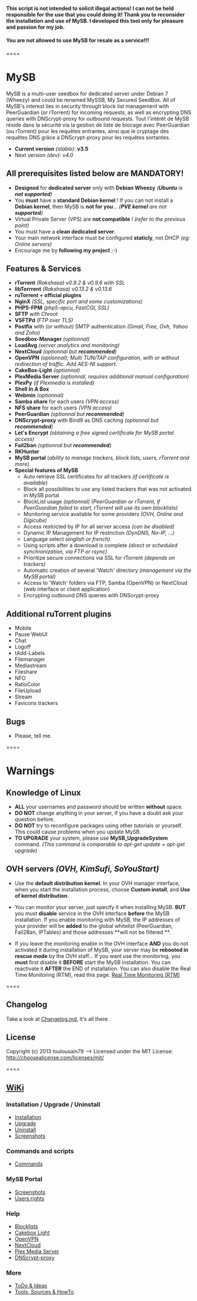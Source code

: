 #### This script is not intended to solicit illegal actions! I can not be held responsible for the use that you could doing it! Thank you to reconsider the installation and use of MySB. I developed this tool only for pleasure and passion for my job.
#### You are not allowed to use MySB for resale as a service!!!

====
# MySB
MySB is a multi-user seedbox for dedicated server under Debian 7 (Wheezy) and could be renamed MySSB, My Secured SeedBox.
All of MySB's interest lies in security through block list management with PeerGuardian (or rTorrent) for incoming requests, as well as encrypting DNS queries with DNScrypt-proxy for outbound requests.
Tout l'intérêt de MySB réside dans la sécurité via la gestion de liste de blocage avec PeerGuardian (ou rTorrent) pour les requêtes entrantes, ainsi que le cryptage des requêtes DNS grâce à DNScrypt-proxy pour les requêtes sortantes.

* **Current version** _(stable)_: **v3.5**
* Next version _(dev)_: _v4.0_

## All prerequisites listed below are MANDATORY!

* **Designed** for **dedicated server** only with **Debian Wheezy** _(**Ubuntu** is **not supported**)_
* You **must** have a **standard Debian kernel** ! If you can not install a **Debian kernel**, then MySB is **not for you**... _(**PVE kernel** are not **supported**)_
* Virtual Private Server (VPS) are **not compatible** ! _(refer to the previous point)_
* You must have a **clean dedicated server**.
* Your main network interface must be configured **staticly**, not DHCP _(eg: Online servers)_
* Encourage me by **following my project** ;-)

## Features & Services
* **rTorrent** _(Rakshasa) v0.9.2 & v0.9.6 with SSL_
* **libTorrrent** _(Rakshasa) v0.13.2 & v0.13.6_
* **ruTorrent + official plugins**
* **NginX** _(SSL, specific port and some customizations)_
* **PHP5-FPM** _(php5-apcu, FastCGI, SSL)_
* **SFTP** _with Chroot_
* **VSFTPd** _(FTP over TLS)_
* **Postfix** with _(or without)_ SMTP authentication _(Gmail, Free, Ovh, Yahoo and Zoho)_
* **Seedbox-Manager** _(optionnal)_
* **LoadAvg** _(server analytics and monitoring)_
* **NextCloud** _(optionnal but **recommended**)_
* **OpenVPN** _(optionnal); Multi TUN/TAP configuration, with or without redirection of traffic. Add AES-NI support._
* **CakeBox-Light** _(optionnal)_
* **PlexMedia Server** _(optionnal, requires additional manual configuration)_
* **PlexPy** _(if Plexmedia is installed)_
* **Shell In A Box**
* **Webmin** _(optionnal)_
* **Samba share** for each users _(VPN access)_
* **NFS share** for each users _(VPN access)_
* **PeerGuardian** _(optionnal but **recommended**)_
* **DNScrypt-proxy** with Bind9 as DNS caching _(optionnal but **recommended**)_
* **Let's Encrypt** _(obtaining a free signed certificate for MySB portal access)_
* **Fail2ban** _(optionnal but **recommended**)_
* **RKHunter**
* **MySB portal** (_ability to manage trackers, block lists, users, rTorrent and more)_
* **Special features of MySB**
  + Auto retrieve SSL certificates for all trackers _(if certificate is available)_
  + Block all possibilities to use any listed trackers that was not activated in MySB portal
  + BlockList usage _(optionnal) (PeerGuardian or rTorrent, if PeerGuardian failed to start, rTorrent will use its own blocklists)_
  + Monitoring service available for some providers _(OVH, Online and Digicube)_
  + Access restricted by IP for all server access _(can be disabled)_
  + Dynamic IP Management for IP restriction _(DynDNS, No-IP, ...)_
  + Language select _(english or french)_
  + Using scripts after a download is complete _(direct or scheduled synchronization, via FTP or rsync)_
  + Prioritize secure connections via SSL for rTorrent _(depends on trackers)_
  + Automatic creation of several 'Watch' directory _(management via the MySB portal)_
  + Access to 'Watch' folders via FTP, Samba (OpenVPN) or NextCloud (web interface or client application)
  + Encrypting outbound DNS queries with DNScrypt-proxy

## Additional ruTorrent plugins

* Mobile
* Pause WebUI
* Chat
* Logoff
* tAdd-Labels
* Filemanager
* Mediastream
* Fileshare
* NFO
* RatioColor
* FileUpload
* Stream
* Favicons trackers

## Bugs

* Please, tell me.

====
# Warnings
## Knowledge of Linux
* **ALL** your usernames and password should be written **without** space.
* **DO NOT** change anything in your server, if you have a doubt ask your question before.
* **DO NOT** try to reconfigure packages using other tutorials or yourself. This could cause problems when you update MySB.
* **TO UPGRADE** your system, please use **MySB_UpgradeSystem** command. _(This command is comparable to apt-get update + apt-get upgrade)_

## OVH servers	_(OVH, KimSufi, SoYouStart)_
* Use the **default distribution kernel**. In your OVH manager interface, when you start the installation process, choose **Custom install**, and **Use of kernel distribution**.

* You can monitor your server, just specify it when installing MySB. **BUT** you must **disable** service in the OVH interface **before** the MySB installation. If you enable monitoring with MySB, the IP addresses of your provider will be **added** to the global whitelist (PeerGuardian, Fail2Ban, IPTables) and those addresses **will not be filtered **.

* If you leave the monitoring enable in the OVH interface **AND** you do not activated it during installation of MySB, your server may be **rebooted in rescue mode** by the OVH staff... If you want use the monitoring, you **must** first disable it **BEFORE** start the MySB installation. You can reactivate it **AFTER** the END of installation. You can also disable the Real Time Monitoring (RTM), read this page. [Real Time Monitoring (RTM)](http://www.torrent-invites.com/showthread.php?t=39022)

====
## Changelog

Take a look at [Changelog.md](https://github.com/toulousain79/MySB/blob/v4.0/Changelog.md), it's all there.

## License

Copyright (c) 2013 toulousain79
--> Licensed under the MIT License: http://choosealicense.com/licenses/mit/

====
## [WiKi](https://github.com/toulousain79/MySB/wiki)
### Installation / Upgrade / Uninstall
* [Installation](https://github.com/toulousain79/MySB/wiki/%5BInstall%5D-Installation)
* [Upgrade](https://github.com/toulousain79/MySB/wiki/%5BInstall%5D-Upgrade)
* [Uninstall](https://github.com/toulousain79/MySB/wiki/%5BInstall%5D-Uninstall)
* [Screenshots](https://github.com/toulousain79/MySB/wiki/%5BInstall%5D-Screenshots)

### Commands and scripts
* [Commands](https://github.com/toulousain79/MySB/wiki/%5BCommands%5D-Commands-&-scripts)

### MySB Portal
* [Screenshots](https://github.com/toulousain79/MySB/wiki/%5BPortal%5D-Screenshots)
* [Users rights](https://github.com/toulousain79/MySB/wiki/%5BPortal%5D-Users-rights)

### Help
* [Blocklists](https://github.com/toulousain79/MySB/wiki/%5BHelp%5D-Blocklists)
* [Cakebox Light](https://github.com/toulousain79/MySB/wiki/%5BHelp%5D-Cakebox-Light)
* [OpenVPN](https://github.com/toulousain79/MySB/wiki/%5BHelp%5D-OpenVPN)
* [NextCloud](https://github.com/toulousain79/MySB/wiki/%5BHelp%5D-NextCloud)
* [Plex Media Server](https://github.com/toulousain79/MySB/wiki/%5BHelp%5D-Plex-Media-Server)
* [DNScrypt-proxy](https://github.com/toulousain79/MySB/wiki/%5BHelp%5D-Renew-DNScrypt-Resolvers)

### More
* [ToDo & Ideas](https://github.com/toulousain79/MySB/wiki/%5BMore%5D-ToDo-&-Ideas)
* [Tools, Sources & HowTo](https://github.com/toulousain79/MySB/wiki/%5BMore%5D-Tools,-Sources-and-HowTo)
